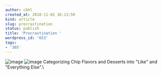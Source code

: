 ```yaml
---
author: cbhl
created_at: 2010-11-02 16:13:50
kind: article
slug: procrastination
status: publish
title: 'Procrastination '
wordpress_id: '653'
tags:
- '365'
---
```


![image](http://images.azuresky.ca/blog/wp-content/uploads/2010/11/wpid-IMG_20101102_154010.jpg)
![image](http://images.azuresky.ca/blog/wp-content/uploads/2010/11/wpid-wp-1288727517610.jpg)
Categorizing Chip Flavors and Desserts into "Like" and "Everything
Else".\

